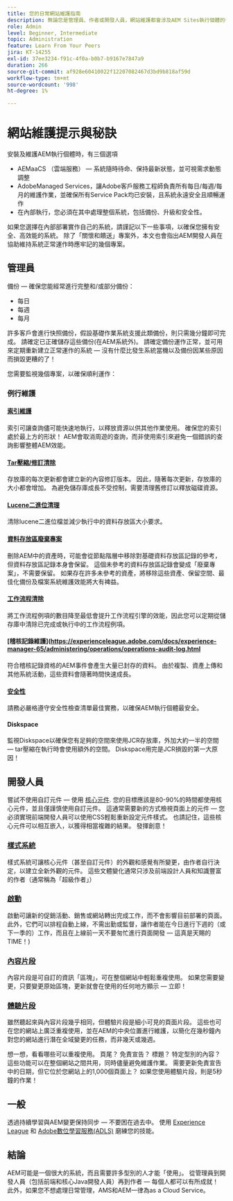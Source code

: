 ```yaml
---
title: 您的日常網站維護指南
description: 無論您是管理員、作者或開發人員，網站維護都會涉及AEM Sites執行個體的每個層面。 使用本指南來確保您的策略設定為成功。
role: Admin
level: Beginner, Intermediate
topic: Administration
feature: Learn From Your Peers
jira: KT-14255
exl-id: 37ee3234-f91c-4f0a-b0b7-b9167e7847a9
duration: 266
source-git-commit: af928e60410022f12207082467d3bd9b818af59d
workflow-type: tm+mt
source-wordcount: '998'
ht-degree: 1%

---
```


# 網站維護提示與秘訣

安裝及維護AEM執行個體時，有三個選項

* AEMaaCS （雲端服務） — 系統隨時待命、保持最新狀態，並可視需求動態調整
* AdobeManaged Services，讓Adobe客戶服務工程師負責所有每日/每週/每月的維護作業，並確保所有Service Pack均已安裝，且系統永遠安全且順暢運作
* 在內部執行，您必須在其中處理整個系統，包括備份、升級和安全性。

如果您選擇在內部部署實作自己的系統，請謹記以下一些事項，以確保您擁有安全、高效能的系統。 除了「關懷和饋送」專案外，本文也會指出AEM開發人員在協助維持系統正常運作時應牢記的幾個專案。

## 管理員

備份 — 確保您能經常進行完整和/或部分備份：

* 每日
* 每週
* 每月

許多客戶會進行快照備份，假設基礎作業系統支援此類備份，則只需幾分鐘即可完成。 請確定已正確儲存這些備份(在AEM系統外)。 請確定備份運作正常，並可用來定期重新建立正常運作的系統 — 沒有什麼比發生系統當機以及備份因某些原因而損毀更糟的了！

您需要監視幾個專案，以確保順利運作：

### 例行維護

#### [索引維護](https://experienceleague.adobe.com/docs/experience-manager-65/deploying/practices/best-practices-for-queries-and-indexing.html?lang=en)

索引可讓查詢儘可能快速地執行，以釋放資源以供其他作業使用。 確保您的索引處於最上方的形狀！ AEM會取消周遊的查詢，而非使用索引來避免一個錯誤的查詢影響整體AEM效能。

#### [Tar壓縮/修訂清除](https://experienceleague.adobe.com/docs/experience-manager-65/deploying/deploying/revision-cleanup.html?lang=en)

存放庫的每次更新都會建立新的內容修訂版本。 因此，隨著每次更新，存放庫的大小都會增加。 為避免儲存庫成長不受控制，需要清理舊修訂以釋放磁碟資源。

#### [Lucene二進位清理](https://experienceleague.adobe.com/docs/experience-manager-65/administering/operations/operations-dashboard.html#automated-maintenance-tasks)

清除lucene二進位檔並減少執行中的資料存放區大小要求。

#### [資料存放區廢棄專案](https://experienceleague.adobe.com/docs/experience-manager-65/administering/operations/data-store-garbage-collection.html)

刪除AEM中的資產時，可能會從節點階層中移除對基礎資料存放區記錄的參考，但資料存放區記錄本身會保留。 這個未參考的資料存放區記錄會變成「廢棄專案」，不需要保留。 如果存在許多未參考的資產，將移除這些資產、保留空間、最佳化備份及檔案系統維護效能將大有裨益。

#### [工作流程清除](https://experienceleague.adobe.com/docs/experience-manager-65/administering/operations/workflows-administering.html)

將工作流程例項的數目降至最低會提升工作流程引擎的效能，因此您可以定期從儲存庫中清除已完成或執行中的工作流程例項。

#### [稽核記錄維護](https://experienceleague.adobe.com/docs/experience-manager-65/administering/operations/operations-audit-log.html

符合稽核記錄資格的AEM事件會產生大量已封存的資料。 由於複製、資產上傳和其他系統活動，這些資料會隨著時間快速成長。

#### [安全性](https://experienceleague.adobe.com/docs/experience-manager-65/administering/security/security-checklist.html?lang=en)

請務必嚴格遵守安全性檢查清單最佳實務，以確保AEM執行個體最安全。

#### Diskspace

監視Diskspace以確保您有足夠的空間來使用JCR存放庫，外加大約一半的空間 — tar壓縮在執行時會使用額外的空間。 Diskspace用完是JCR損毀的第一大原因！

## 開發人員

嘗試不使用自訂元件 — 使用 [核心元件](https://www.aemcomponents.dev/). 您的目標應該是80-90%的時間都使用核心元件，並且僅謹慎使用自訂元件。 這通常需要新的方式檢視頁面上的元件 — 您必須實現前端開發人員可以使用CSS輕鬆重新設定元件樣式。 也請記住，這些核心元件可以相互嵌入，以獲得相當複雜的結果。 發揮創意！

### [樣式系統](https://experienceleague.adobe.com/docs/experience-manager-65/authoring/siteandpage/style-system.html?lang=en)

樣式系統可讓核心元件（甚至自訂元件）的外觀和感覺有所變更，由作者自行決定，以建立全新外觀的元件。 這些文體變化通常只涉及前端設計人員和知識豐富的作者（通常稱為「超級作者」）

### [啟動](https://experienceleague.adobe.com/docs/experience-manager-cloud-service/content/sites/authoring/launches/overview.html?lang=en)

啟動可讓新的促銷活動、銷售或網站轉出完成工作，而不會影響目前部署的頁面。 此外，它們可以排程自動上線，不需出勤或監督，讓作者能在今日進行下週的（或下一季的）工作，而且在上線前一天不要匆忙進行頁面開發 — 這真是天賜的TIME！)

### [內容片段](https://experienceleague.adobe.com/docs/experience-manager-65/assets/fragments/content-fragments.html)

內容片段是可自訂的資訊「區塊」，可在整個網站中輕鬆重複使用。 如果您需要變更，只要變更原始區塊，更新就會在使用的任何地方顯示 — 立即！

### [體驗片段](https://experienceleague.adobe.com/docs/experience-manager-learn/sites/experience-fragments/experience-fragments-feature-video-use.html?lang=en)

雖然聽起來與內容片段幾乎相同，但體驗片段是細小可見的頁面片段。 這些也可在您的網站上廣泛重複使用，並在AEM的中央位置進行維護，以簡化在幾秒鐘內對您的網站進行潛在全域變更的任務，而非幾天或幾週。

想一想，看看哪些可以重複使用。 頁尾？ 免責宣告？ 標題？ 特定型別的內容？ 這些功能可以在整個網站之間共用，同時儘量避免維護作業。 需要更新免責宣告中的日期，但它位於您網站上的1,000個頁面上？ 如果您使用體驗片段，則是5秒鐘的作業！

## 一般

透過持續學習與AEM變更保持同步 — 不要困在過去中。 使用 [Experience League](https://experienceleague.adobe.com/docs/experience-manager-learn/sites/overview.html?lang=en) 和 [Adobe數位學習服務(ADLS)](https://learning.adobe.com/) 磨練您的技能。

## 結論

AEM可能是一個很大的系統，而且需要許多型別的人才能「使用」。 從管理員到開發人員（包括前端和核心Java開發人員）再到作者 — 每個人都可以有所成就！ 此外，如果您不想處理日常管理，AMS和AEM一律為as a Cloud Service。
